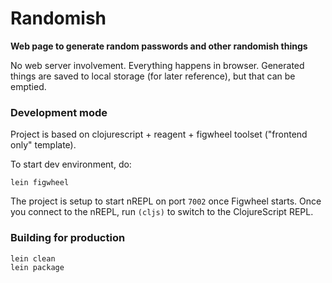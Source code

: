 # Randomish

**Web page to generate random passwords and other randomish things**

No web server involvement. Everything happens in browser.
Generated things are saved to local storage (for later reference),
but that can be emptied.

### Development mode

Project is based on clojurescript + reagent + figwheel toolset ("frontend only" template).

To start dev environment, do:

```
lein figwheel
```

The project is setup to start nREPL on port `7002` once Figwheel starts.
Once you connect to the nREPL, run `(cljs)` to switch to the ClojureScript REPL.

### Building for production

```
lein clean
lein package
```

